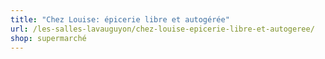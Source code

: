 ```yaml
---
title: "Chez Louise: épicerie libre et autogérée"
url: /les-salles-lavauguyon/chez-louise-epicerie-libre-et-autogeree/
shop: supermarché
---
```

